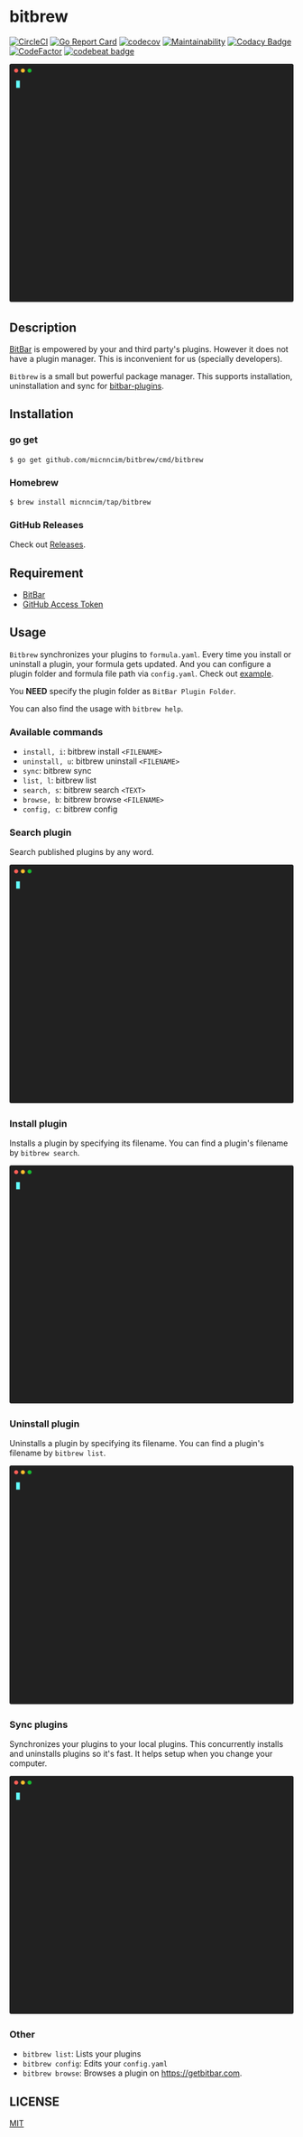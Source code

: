 # bitbrew

[![CircleCI](https://img.shields.io/circleci/project/github/micnncim/bitbrew.svg?label=circleci&logo=circleci)](https://circleci.com/gh/micnncim/bitbrew)
[![Go Report Card](https://goreportcard.com/badge/github.com/micnncim/bitbrew)](https://goreportcard.com/report/github.com/micnncim/bitbrew)
[![codecov](https://codecov.io/gh/micnncim/bitbrew/branch/master/graph/badge.svg)](https://codecov.io/gh/micnncim/bitbrew)
[![Maintainability](https://api.codeclimate.com/v1/badges/6481fea60b20eefb9af9/maintainability)](https://codeclimate.com/github/micnncim/bitbrew/maintainability)
[![Codacy Badge](https://api.codacy.com/project/badge/Grade/1b68067c1d53421e96eee157d8fc349f)](https://www.codacy.com/app/micnncim/bitbrew?utm_source=github.com&amp;utm_medium=referral&amp;utm_content=micnncim/bitbrew&amp;utm_campaign=Badge_Grade)
[![CodeFactor](https://www.codefactor.io/repository/github/micnncim/bitbrew/badge)](https://www.codefactor.io/repository/github/micnncim/bitbrew)
[![codebeat badge](https://codebeat.co/badges/9b906c1d-c209-4a9d-a560-5f866d296378)](https://codebeat.co/projects/github-com-micnncim-bitbrew-master)


![bitbrew](./_doc/bitbrew.svg)

## Description

[BitBar](https://github.com/matryer/bitbar) is empowered by your and third party's plugins. However it does not have a plugin manager. This is inconvenient for us (specially developers).

`Bitbrew` is a small but powerful package manager. This supports installation, uninstallation and sync for [bitbar-plugins](https://github.com/matryer/bitbar-plugins).

## Installation

### go get

```
$ go get github.com/micnncim/bitbrew/cmd/bitbrew
```

### Homebrew

```
$ brew install micnncim/tap/bitbrew
```

### GitHub Releases

Check out [Releases](https://github.com/micnncim/bitbrew/releases).

## Requirement

- [BitBar](https://github.com/matryer/bitbar)
- [GitHub Access Token](https://github.com/settings/tokens)

## Usage

`Bitbrew` synchronizes your plugins to `formula.yaml`. Every time you install or uninstall a plugin, your formula gets updated. And you can configure a plugin folder and formula file path via `config.yaml`. Check out [example](./_example).

You **NEED** specify the plugin folder as `BitBar Plugin Folder`.  

You can also find the usage with `bitbrew help`.

### Available commands

- `install, i`: bitbrew install `<FILENAME>`
- `uninstall, u`: bitbrew uninstall `<FILENAME>`
- `sync`: bitbrew sync
- `list, l`: bitbrew list
- `search, s`: bitbrew search `<TEXT>`
- `browse, b`: bitbrew browse `<FILENAME>`
- `config, c`: bitbrew config

### Search plugin

Search published plugins by any word.

![search](./_doc/search.svg)

### Install plugin

Installs a plugin by specifying its filename. You can find a plugin's filename by `bitbrew search`.

![install](./_doc/install.svg)

### Uninstall plugin

Uninstalls a plugin by specifying its filename. You can find a plugin's filename by `bitbrew list`.

![uninstall](./_doc/uninstall.svg)

### Sync plugins

Synchronizes your plugins to your local plugins. This concurrently installs and uninstalls plugins so it's fast.
It helps setup when you change your computer.

![sync](./_doc/sync.svg)

### Other

- `bitbrew list`: Lists your plugins
- `bitbrew config`: Edits your `config.yaml`
- `bitbrew browse`: Browses a plugin on https://getbitbar.com.

## LICENSE

[MIT](./LICENSE)
